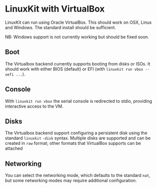 # LinuxKit with VirtualBox

LinuxKit can run using Oracle VirtualBox. This should work on OSX, Linux
and Windows. The standard install should be sufficient.

NB: Windows support is not currently working but should be fixed soon.

## Boot

The Virtualbox backend currently supports booting from disks or ISOs.
It should work with either BIOS (default) or EFI
(with `linuxkit run vbox --uefi ...`).

## Console

With `linuxkit run vbox` the serial console is redirected to
stdio, providing interactive access to the VM.


## Disks

The Virtualbox backend support configuring a persistent disk using the
standard `linuxkit` `-disk` syntax.  Multiple disks are
supported and can be created in `raw` format; other formats that VirtualBox
supports can be attached

## Networking

You can select the networking mode, which defaults to the standard `nat`, but
some networking modes may require additional configuration.
